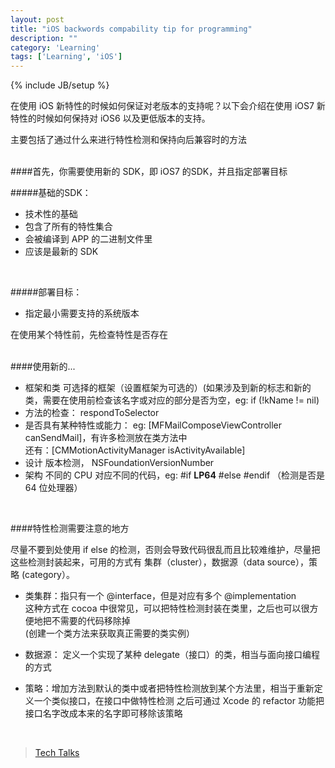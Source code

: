 ```yaml
---
layout: post
title: "iOS backwords compability tip for programming"
description: ""
category: 'Learning'
tags: ['Learning', 'iOS']
---
```

{% include JB/setup %}

在使用 iOS 新特性的时候如何保证对老版本的支持呢？以下会介绍在使用 iOS7 新特性的时候如何保持对 iOS6 以及更低版本的支持。

主要包括了通过什么来进行特性检测和保持向后兼容时的方法

<br />
####首先，你需要使用新的 SDK，即 iOS7 的SDK，并且指定部署目标 

#####基础的SDK：
* 技术性的基础
* 包含了所有的特性集合
* 会被编译到 APP 的二进制文件里
* 应该是最新的 SDK
<br />

#####部署目标：
* 指定最小需要支持的系统版本

在使用某个特性前，先检查特性是否存在  
<br />

####使用新的...
* 框架和类
      可选择的框架（设置框架为可选的）(如果涉及到新的标志和新的类，需要在使用前检查该名字或对应的部分是否为空，eg: if (!kName != nil)    
* 方法的检查： 
      respondToSelector  
* 是否具有某种特性或能力：
      eg: [MFMailComposeViewController canSendMail]，有许多检测放在类方法中  
      还有：[CMMotionActivityManager isActivityAvailable]
* 设计
      版本检测， NSFoundationVersionNumber  
* 架构
      不同的 CPU 对应不同的代码，eg: #if __LP64__ #else  #endif （检测是否是 64 位处理器）
<br />

####特性检测需要注意的地方

尽量不要到处使用 if else 的检测，否则会导致代码很乱而且比较难维护，尽量把这些检测封装起来，可用的方式有 集群（cluster），数据源（data source），策略 (category）。  
* 类集群：指只有一个 @interface，但是对应有多个 @implementation  
      这种方式在 cocoa 中很常见，可以把特性检测封装在类里，之后也可以很方便地把不需要的代码移除掉  
      (创建一个类方法来获取真正需要的类实例） 

* 数据源： 定义一个实现了某种 delegate（接口）的类，相当与面向接口编程的方式  

* 策略：增加方法到默认的类中或者把特性检测放到某个方法里，相当于重新定义一个类似接口，在接口中做特性检测
      之后可通过 Xcode 的 refactor 功能把接口名字改成本来的名字即可移除该策略
<br />

> 
> [Tech Talks](https://developer.apple.com/tech-talks/videos/index.php?id=5)

